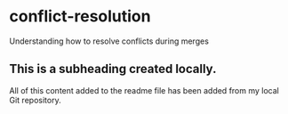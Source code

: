 # conflict-resolution
Understanding how to resolve conflicts during merges

## This is a subheading created locally.
All of this content added to the readme file has been added from my local Git repository.
